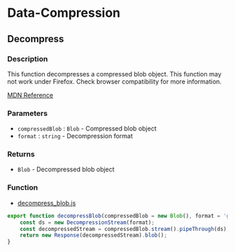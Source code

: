 # Data-Compression

## Decompress

### Description
This function decompresses a compressed blob object. This function may not work under Firefox. Check browser
compatibility for more information.
 
[MDN Reference](https://developer.mozilla.org/en-US/docs/Web/API/Compression_Streams_API#browser_compatibility)

### Parameters
- `compressedBlob` : `Blob` - Compressed blob object
- `format` : `string` - Decompression format

### Returns
- `Blob` - Decompressed blob object

### Function
- [decompress_blob.js](./decompress_blob.js)

```js
export function decompressBlob(compressedBlob = new Blob(), format = 'gzip') {
    const ds = new DecompressionStream(format);
    const decompressedStream = compressedBlob.stream().pipeThrough(ds);
    return new Response(decompressedStream).blob();
}
```
